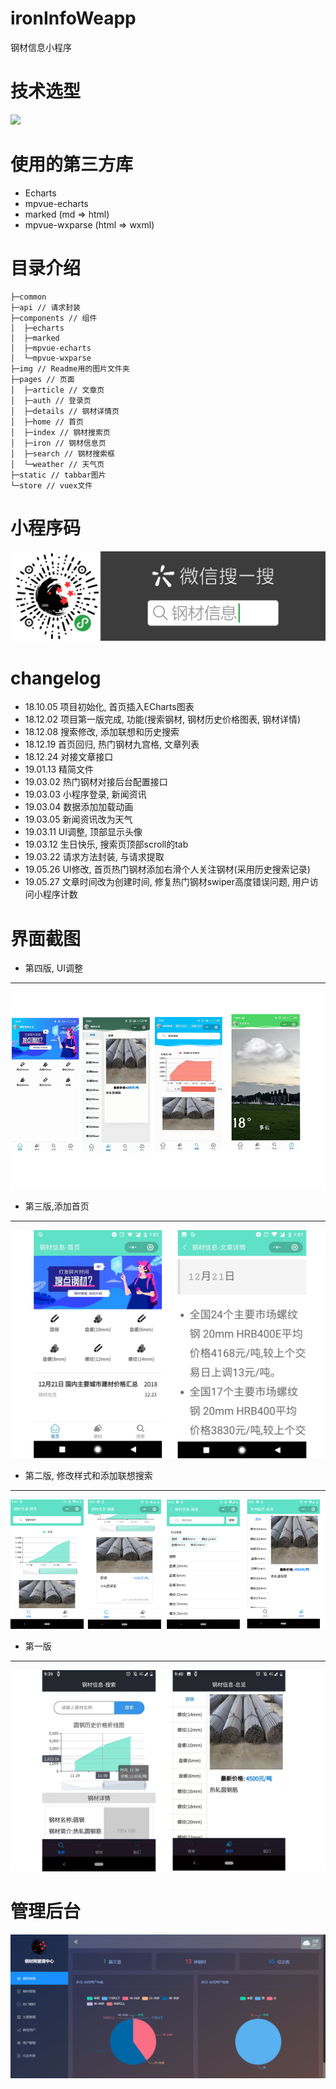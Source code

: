 # ironInfoWeapp
钢材信息小程序

# 技术选型
![](https://upload-images.jianshu.io/upload_images/2245742-aa8925cdb8e05969.png?imageMogr2/auto-orient/strip%7CimageView2/2/w/579/format/webp)

# 使用的第三方库

 - Echarts
 - mpvue-echarts
 - marked (md => html)
 - mpvue-wxparse (html => wxml)

# 目录介绍
```
├─common
├─api // 请求封装
├─components // 组件
│  ├─echarts
│  ├─marked
│  ├─mpvue-echarts
│  └─mpvue-wxparse
├─img // Readme用的图片文件夹
├─pages // 页面
│  ├─article // 文章页
│  ├─auth // 登录页
│  ├─details // 钢材详情页
│  ├─home // 首页
│  ├─index // 钢材搜索页
│  ├─iron // 钢材信息页
│  ├─search // 钢材搜索框
│  └─weather // 天气页
├─static // tabbar图片
└─store // vuex文件
```

# 小程序码
![](./img/weapp.png)

# changelog

 - 18.10.05 项目初始化, 首页插入ECharts图表
 - 18.12.02 项目第一版完成, 功能(搜索钢材, 钢材历史价格图表, 钢材详情)
 - 18.12.08 搜索修改, 添加联想和历史搜索
 - 18.12.19 首页回归, 热门钢材九宫格, 文章列表
 - 18.12.24 对接文章接口
 - 19.01.13 精简文件
 - 19.03.02 热门钢材对接后台配置接口
 - 19.03.03 小程序登录, 新闻资讯
 - 19.03.04 数据添加加载动画
 - 19.03.05 新闻资讯改为天气
 - 19.03.11 UI调整, 顶部显示头像
 - 19.03.12 生日快乐, 搜索页顶部scroll的tab
 - 19.03.22 请求方法封装, 与请求提取
 - 19.05.26 UI修改, 首页热门钢材添加右滑个人关注钢材(采用历史搜索记录)
 - 19.05.27 文章时间改为创建时间, 修复热门钢材swiper高度错误问题, 用户访问小程序计数

# 界面截图

 - 第四版, UI调整
---
![](./img/4.png)
 - 第三版,添加首页
---
![](./img/3.png)
 - 第二版, 修改样式和添加联想搜索
---
![](./img/2.png)
 - 第一版
---
![](./img/1.png)

# 管理后台
![](./img/backend.png)
